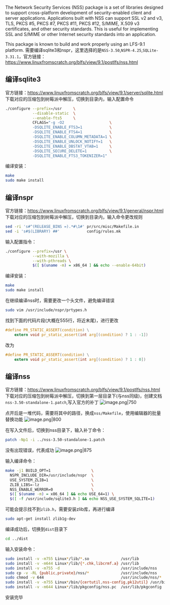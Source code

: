 The Network Security Services (NSS) package is a set of libraries designed to support cross-platform development of security-enabled client and server applications. Applications built with NSS can support SSL v2 and v3, TLS, PKCS #5, PKCS #7, PKCS #11, PKCS #12, S/MIME, X.509 v3 certificates, and other security standards. This is useful for implementing SSL and S/MIME or other Internet security standards into an application.

This package is known to build and work properly using an LFS-9.1 platform.
需要编译sqlite3和nspr，这里选择的是`NSS-3.50`,`NSPR-4.25`,`SQLite-3.31.1`，官方链接：https://www.linuxfromscratch.org/blfs/view/9.1/postlfs/nss.html

## 编译sqlite3
官方链接：https://www.linuxfromscratch.org/blfs/view/9.1/server/sqlite.html
下载对应的压缩包到树莓派中解压，切换到目录内，输入配置命令
```bash
./configure --prefix=/usr     \
            --disable-static  \
            --enable-fts5     \
            CFLAGS="-g -O2                    \
            -DSQLITE_ENABLE_FTS3=1            \
            -DSQLITE_ENABLE_FTS4=1            \
            -DSQLITE_ENABLE_COLUMN_METADATA=1 \
            -DSQLITE_ENABLE_UNLOCK_NOTIFY=1   \
            -DSQLITE_ENABLE_DBSTAT_VTAB=1     \
            -DSQLITE_SECURE_DELETE=1          \
            -DSQLITE_ENABLE_FTS3_TOKENIZER=1"
```

编译安装：
```bash
make
sudo make install
```

## 编译nspr
官方链接：https://www.linuxfromscratch.org/blfs/view/9.1/general/nspr.html
下载对应的压缩包到树莓派中解压，切换到目录内，输入命令更改规则
```bash
sed -ri 's#^(RELEASE_BINS =).*#\1#' pr/src/misc/Makefile.in
sed -i 's#$(LIBRARY) ##'            config/rules.mk
```

输入配置指令：
```bash
./configure --prefix=/usr \
            --with-mozilla \
            --with-pthreads \
            $([ $(uname -m) = x86_64 ] && echo --enable-64bit)
```

编译安装：
```bash
make
sudo make install
```

在继续编译nss时，需要更改一个头文件，避免编译错误
```bash
sudo vim /usr/include/nspr/prtypes.h
```

找到下面的代码片段(大概在555行，将近末尾)，进行更改
```c
#define PR_STATIC_ASSERT(condition) \
    extern void pr_static_assert(int arg[(condition) ? 1 : -1])
```

改为
```c
#define PR_STATIC_ASSERT(condition) \
    extern void pr_static_assert(int arg[(condition) ? 1 : 0])
```

## 编译nss
官方链接：https://www.linuxfromscratch.org/blfs/view/9.1/postlfs/nss.html
下载对应的压缩包到树莓派中解压，切换到第一层目录下(与nss同级)，创建文档`nss-3.50-standalone-1.patch`,写入官方的补丁
![image.png|750](https://cdn.jsdelivr.net/gh/xuezhaorong/Picgo//Source/fix-dir/picgo/picgo-clipboard-images/2024/11/15/19-25-48-3de40e8b48a14bf0f1494f909474eae8-20241115192547-0775f8.png)

点开后是一堆代码，需要将其中的路径，换成`nss/Makefile`，使用编辑器的批量替换功能
![image.png|800](https://cdn.jsdelivr.net/gh/xuezhaorong/Picgo//Source/fix-dir/picgo/picgo-clipboard-images/2024/11/15/19-27-07-2fd210c0e578d6d02df0afdfdaf6de8f-20241115192706-2a3840.png)

在写入文件后，切换到nss目录下，输入补丁命令：
```bash
patch -Np1 -i ../nss-3.50-standalone-1.patch
```
没有出现错误，代表成功
![image.png|875](https://cdn.jsdelivr.net/gh/xuezhaorong/Picgo//Source/fix-dir/picgo/picgo-clipboard-images/2024/11/16/14-30-20-e20d3134672cd82ef4c993fd859d90d3-20241116143018-8dbfd8.png)

输入编译命令：
```bash
make -j1 BUILD_OPT=1                  \
  NSPR_INCLUDE_DIR=/usr/include/nspr  \
  USE_SYSTEM_ZLIB=1                   \
  ZLIB_LIBS=-lz                       \
  NSS_ENABLE_WERROR=0                 \
  $([ $(uname -m) = x86_64 ] && echo USE_64=1) \
  $([ -f /usr/include/sqlite3.h ] && echo NSS_USE_SYSTEM_SQLITE=1)
```

可能会提示找不到`zlib.h`，需要安装zlib库，再进行编译
```bash
sudo apt-get install zlib1g-dev 
```
 
编译成功后，切换到`dist`目录下
```bash
cd ../dist
```
输入安装命令：
```bash
sudo install -v -m755 Linux*/lib/*.so              /usr/lib
sudo install -v -m644 Linux*/lib/{*.chk,libcrmf.a} /usr/lib
sudo install -v -m755 -d                           /usr/include/nss
sudo cp -v -RL {public,private}/nss/*              /usr/include/nss
sudo chmod -v 644                                  /usr/include/nss/*
sudo install -v -m755 Linux*/bin/{certutil,nss-config,pk12util} /usr/bin
sudo install -v -m644 Linux*/lib/pkgconfig/nss.pc  /usr/lib/pkgconfig
```

安装完毕